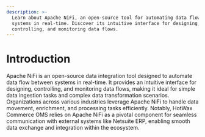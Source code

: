 ```yaml
---
description: >-
  Learn about Apache NiFi, an open-source tool for automating data flow between
  systems in real-time. Discover its intuitive interface for designing,
  controlling, and monitoring data flows.
---
```


# Introduction

Apache NiFi is an open-source data integration tool designed to automate data flow between systems in real-time. It provides an intuitive interface for designing, controlling, and monitoring data flows, making it ideal for simple data ingestion tasks and complex data transformation scenarios. Organizations across various industries leverage Apache NiFi to handle data movement, enrichment, and processing tasks efficiently. Notably, HotWax Commerce OMS relies on Apache NiFi as a pivotal component for seamless communication with external systems like Netsuite ERP, enabling smooth data exchange and integration within the ecosystem.
